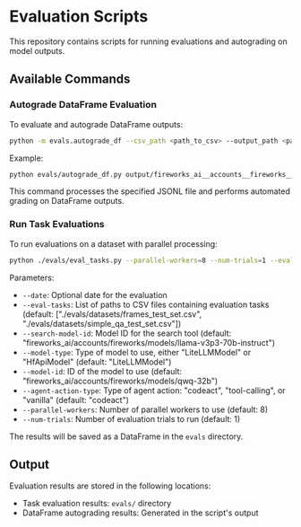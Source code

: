 # Evaluation Scripts

This repository contains scripts for running evaluations and autograding on model outputs.

## Available Commands

### Autograde DataFrame Evaluation
To evaluate and autograde DataFrame outputs:

```bash
python -m evals.autograde_df --csv_path <path_to_csv> --output_path <path_to_output_csv>
```

Example:

```bash
python evals/autograde_df.py output/fireworks_ai__accounts__fireworks__models__qwq-32b/codeact/simple_qa_test_set/fireworks_ai__accounts__fireworks__models__qwq-32b__codeact__simple_qa_test_set__trial1.jsonl
```

This command processes the specified JSONL file and performs automated grading on DataFrame outputs.

### Run Task Evaluations
To run evaluations on a dataset with parallel processing:

```bash
python ./evals/eval_tasks.py --parallel-workers=8 --num-trials=1 --eval-tasks=./evals/datasets/frames_test_set.csv ./evals/datasets/simple_qa_test_set.csv
```

Parameters:
- `--date`: Optional date for the evaluation
- `--eval-tasks`: List of paths to CSV files containing evaluation tasks (default: ["./evals/datasets/frames_test_set.csv", "./evals/datasets/simple_qa_test_set.csv"])
- `--search-model-id`: Model ID for the search tool (default: "fireworks_ai/accounts/fireworks/models/llama-v3p3-70b-instruct")
- `--model-type`: Type of model to use, either "LiteLLMModel" or "HfApiModel" (default: "LiteLLMModel")
- `--model-id`: ID of the model to use (default: "fireworks_ai/accounts/fireworks/models/qwq-32b")
- `--agent-action-type`: Type of agent action: "codeact", "tool-calling", or "vanilla" (default: "codeact")
- `--parallel-workers`: Number of parallel workers to use (default: 8)
- `--num-trials`: Number of evaluation trials to run (default: 1)

The results will be saved as a DataFrame in the `evals` directory.

## Output
Evaluation results are stored in the following locations:
- Task evaluation results: `evals/` directory
- DataFrame autograding results: Generated in the script's output



